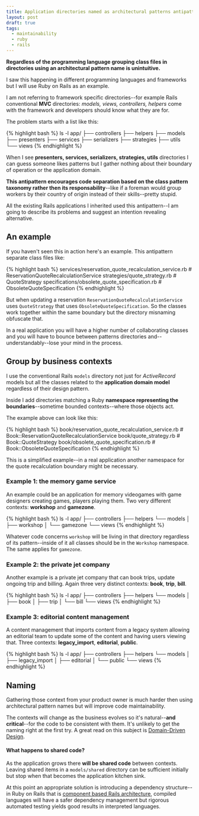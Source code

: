 ```yaml
---
title: Application directories named as architectural patterns antipattern
layout: post
draft: true
tags:
  - maintainability
  - ruby
  - rails
---
```


**Regardless of the programming language grouping class files in directories using an architectural pattern name is unintuitive.**

I saw this happening in different programming languages and frameworks but I will use Ruby on Rails as an example.

I am not referring to framework specific directories--for example Rails conventional **MVC** directories: *models, views, controllers, helpers* come with the framework and developers should know what they are for.

The problem starts with a list like this:

{% highlight bash %}
ls -l app/
├── controllers
├── helpers
├── models
├── presenters
├── services
├── serializers
├── strategies
├── utils
└── views
{% endhighlight %}

When I see **presenters, services, serializers, strategies, utils** directories I can guess someone likes patterns but I gather nothing about their boundary of operation or the application domain.

**This antipattern encourages code separation based on the class pattern taxonomy rather then its responsability**--like if a foreman would group workers by their country of origin instead of their skills--pretty stupid.

All the existing Rails applications I inherited used this antipattern--I am going to describe its problems and suggest an intention revealing alternative.

## An example

If you haven't seen this in action here's an example. This antipattern separate class files like:

{% highlight bash %}
services/reservation_quote_recalculation_service.rb # ReservationQuoteRecalculationService
strategies/quote_strategy.rb # QuoteStrategy
specifications/obsolete_quote_specification.rb # ObsoleteQuoteSpecification
{% endhighlight %}

But when updating a reservation `ReservationQuoteRecalculationService` uses `QuoteStrategy` that uses `ObsoleteQuoteSpecification`. So the classes work together within the same boundary but the directory misnaming obfuscate that.

In a real application you will have a higher number of collaborating classes and you will have to bounce between patterns directories and--understandably--lose your mind in the process.

## Group by business contexts

I use the conventional Rails `models` directory not just for *ActiveRecord* models but all the classes related to the **application domain model** regardless of their design pattern.

Inside I add directories matching a Ruby **namespace representing the boundaries**--sometime bounded contexts--where those objects act.

The example above can look like this:

{% highlight bash %}
book/reservation_quote_recalculation_service.rb # Book::ReservationQuoteRecalculationService
book/quote_strategy.rb # Book::QuoteStrategy
book/obsolete_quote_specification.rb # Book::ObsoleteQuoteSpecification
{% endhighlight %}

This is a simplified example--in a real application another namespace for the quote recalculation boundary might be necessary.

### Example 1: the memory game service

An example could be an application for memory videogames with game designers creating games, players playing them. Two very different contexts: **workshop** and **gamezone**.

{% highlight bash %}
ls -l app/
├── controllers
├── helpers
└── models
│   ├── workshop
│   └── gamezone
└── views
{% endhighlight %}

Whatever code concerns `workshop` will be living in that directory regardless of its pattern--inside of it all classes should be in the `Workshop`  namespace. The same applies for `gamezone`.

### Example 2: the private jet company

Another example is a private jet company that can book trips, update ongoing trip and billing. Again three very distinct contexts: **book**, **trip**, **bill**.

{% highlight bash %}
ls -l app/
├── controllers
├── helpers
└── models
│   ├── book
│   ├── trip
│   └── bill
└── views
{% endhighlight %}

### Example 3: editorial content management

A content management that imports content from a legacy system allowing an editorial team to update some of the content and having users viewing that. Three contexts: **legacy_import**, **editorial**, **public**.

{% highlight bash %}
ls -l app/
├── controllers
├── helpers
└── models
│   ├── legacy_import
│   ├── editorial
│   └── public
└── views
{% endhighlight %}

## Naming

Gathering those context from your product owner is much harder then using architectural pattern names but will improve code maintainability.

The contexts will change as the business evolves so it's natural--**and critical**--for the code to be consistent with them. It's unlikely to get the naming right at the first try. A great read on this subject is [Domain-Driven Design](http://www.amazon.com/Domain-Driven-Design-Tackling-Complexity-Software/dp/0321125215).

#### What happens to shared code?

As the application grows there **will be shared code** between contexts. Leaving shared items in a `models/shared` directory can be sufficient initially but stop when that becomes the application kitchen sink.

At this point an appropriate solution is introducing a dependency structure--in Ruby on Rails that is [component based Rails architecture](http://teotti.com/component-based-rails-architecture-primer/), compiled languages will have a safer dependency management but rigorous automated testing yields good results in interpreted languages.

